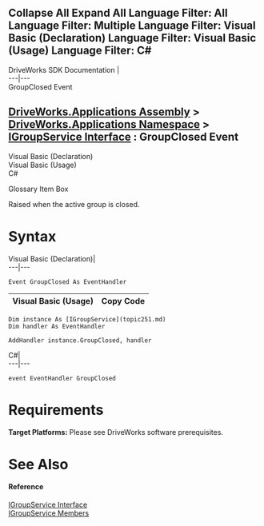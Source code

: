 Collapse All Expand All Language Filter: All  Language Filter: Multiple  Language Filter: Visual Basic (Declaration) Language Filter: Visual Basic (Usage) Language Filter: C#  
---  
DriveWorks SDK Documentation  |   
---|---  
GroupClosed Event   
  
[DriveWorks.Applications Assembly](topic13.md) > [DriveWorks.Applications Namespace](topic16.md) > [IGroupService Interface](topic251.md) : GroupClosed Event  
---  
  
Visual Basic (Declaration)    
Visual Basic (Usage)    
C# 

Glossary Item Box

Raised when the active group is closed. 

# Syntax

Visual Basic (Declaration)|   
---|---  
      
    
    Event GroupClosed As EventHandler  
  
Visual Basic (Usage)| Copy Code  
---|---  
      
    
    Dim instance As [IGroupService](topic251.md)
    Dim handler As EventHandler
     
    AddHandler instance.GroupClosed, handler  
  
C#|   
---|---  
      
    
    event EventHandler GroupClosed  
  
# Requirements

**Target Platforms:** Please see DriveWorks software prerequisites.

# See Also

#### Reference

[IGroupService Interface](topic251.md)   
[IGroupService Members](topic252.md)


